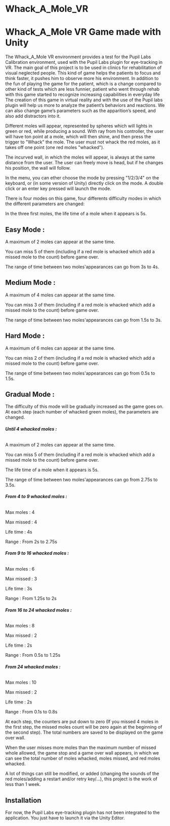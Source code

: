 # Whack_A_Mole_VR
Whack_A_Mole VR Game made with Unity
========

The Whack_A_Mole VR environment provides a test for the Pupil Labs Calibration environment, used with the Pupil Labs plugin for eye-tracking in VR. The main goal
of this project is to be used in clinics for rehabilitation of visual neglected people.
This kind of game helps the patients to focus and think faster, it pushes him to observe more his environment. In addition to the fun of playing the game for the patient, which is
a change compared to other kind of tests which are less funnier, patient who went through rehab with this game started to recognize increasing capabilities in everyday life
The creation of this game in virtual reality and with the use of the Pupil labs plugin will help us more to analyze the patient’s behaviors and reactions. We can also change game’s
parameters such as the apparition’s speed, and also add distractors into it.

Different moles will appear, represented by spheres which will lights in green or red, while producing a sound. With ray from his controller, the
user will have ton point at a mole, which will then shine, and then press the trigger to "Whack" the mole.
The user must not whack the red moles, as it takes off one point (one red moles "whacked").

The incurved wall, in which the moles will appear, is always at the same distance from the user. The user can freely move is head, but if he changes 
his position, the wall will follow.

In the menu, you can ether choose the mode by pressing "1/2/3/4" on the keyboard, or (in some version of Unity) directly click on the mode.
A double click or an enter key pressed will launch the mode.

There is four modes on this game, four differents difficulty modes in which the different parameters are changed:

In the three first moles, the life time of a mole when it appears is 5s.


## Easy Mode :

A maximum of 2 moles can appear at the same time.

You can miss 5 of them (including if a red mole is whacked which add a missed mole to the count) before game over.

The range of time between two moles'appearances can go from 3s to 4s.


## Medium Mode :

A maximum of 4 moles can appear at the same time.

You can miss 3 of them (including if a red mole is whacked which add a missed mole to the count) before game over.

The range of time between two moles'appearances can go from 1.5s to 3s.


## Hard Mode :

A maximum of 6 moles can appear at the same time.

You can miss 2 of them (including if a red mole is whacked which add a missed mole to the count) before game over.

The range of time between two moles'appearances can go from 0.5s to 1.5s.


## Gradual Mode :

The difficulty of this mode will be gradually increased as the game goes on. At each step (each number of whacked green moles), the parameters are changed.


###### **Until 4 whacked moles :** 

A maximum of 2 moles can appear at the same time.

You can miss 5 of them (including if a red mole is whacked which add a missed mole to the count) before game over.

The life time of a mole when it appears is 5s.

The range of time between two moles'appearances can go from 2.75s to 3.5s.


###### **From 4 to 9 whacked moles :** 

Max moles : 4

Max missed : 4

Life time : 4s

Range :  From 2s to 2.75s


###### **From 9 to 16 whacked moles :** 

Max moles : 6

Max missed : 3

Life time : 3s

Range : From 1.25s to 2s


###### **From 16 to 24 whacked moles :** 

Max moles : 8

Max missed : 2

Life time : 2s

Range : From 0.5s to 1.25s


###### **From 24 whacked moles :** 

Max moles : 10

Max missed : 2

Life time : 2s

Range : From 0.1s to 0.8s


At each step, the counters are put down to zero (If you missed 4 moles in the first step, the missed moles count will be zero again at the beginning 
of the second step). The total numbers are saved to be displayed on the game over wall.


When the user misses more moles than the maximum number of missed whole allowed, the game stop and a game over wall appears, in which we can
see the total number of moles whacked, moles missed, and red moles whacked.

A lot of things can still be modified, or added (changing the sounds of the red moles/adding a restart and/or retry key/...), this project is the work of less than 1 week.


Installation
------------

For now, the Pupil Labs eye-tracking plugin has not been integrated to the application. You just have to launch it via the Unity Editor.

